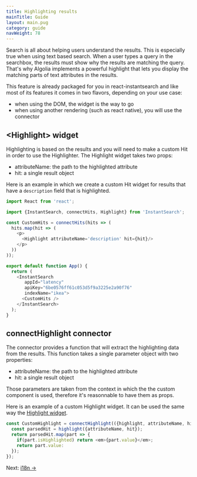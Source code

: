 ```yaml
---
title: Highlighting results
mainTitle: Guide
layout: main.pug
category: guide
navWeight: 78
---
```


Search is all about helping users understand the results. This is especially true when using
text based search. When a user types a query in the searchbox, the results
must show why the results are matching the query. That's why Algolia implements
a powerful highlight that lets you display the matching parts of text attributes in
the results.

This feature is already packaged for you in react-instantsearch and
like most of its features it comes in two flavors, depending on your use case:
 - when using the DOM, the widget is the way to go
 - when using another rendering (such as react native), you will use the connector

## &lt;Highlight&gt; widget

Highlighting is based on the results and you will need to make a custom Hit in order
to use the Highlighter. The Highlight widget takes two props:
 - attributeName: the path to the highlighted attribute
 - hit: a single result object

Here is an example in which we create a custom Hit widget for results that have a
`description` field that is highlighted.

```javascript
import React from 'react';

import {InstantSearch, connectHits, Highlight} from 'InstantSearch';

const CustomHits = connectHits(hits => (
  hits.map(hit => (
    <p>
      <Highlight attributeName='description' hit={hit}/>
    </p>
  ))
));

export default function App() {
  return (
    <InstantSearch
       appId="latency"
       apiKey="6be0576ff61c053d5f9a3225e2a90f76"
       indexName="ikea">
      <CustomHits />
    </InstantSearch>
  );
}
```

## connectHighlight connector

The connector provides a function that will extract the highlighting data
from the results. This function takes a single parameter object with two
properties:
 - attributeName: the path to the highlighted attribute
 - hit: a single result object

Those parameters are taken from the context in which the the custom component
is used, therefore it's reasonnable to have them as props.

Here is an example of a custom Highlight widget. It can be used the same
way the [Highlight widget](guide/Highlighting%20results.html#highlight-widget).

```javascript
const CustomHighlight = connectHighlight(({highlight, attributeName, hit}) => {
  const parsedHit = highlight({attributeName, hit});
  return parsedHit.map(part => {
    if(part.isHighlighted) return <em>{part.value}</em>;
    return part.value:
  });
});
```

<div class="guide-nav">
Next: <a href="guide/i18n.html">i18n →</a>
</div>
